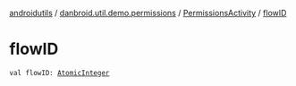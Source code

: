 [androidutils](../../index.md) / [danbroid.util.demo.permissions](../index.md) / [PermissionsActivity](index.md) / [flowID](./flow-i-d.md)

# flowID

`val flowID: `[`AtomicInteger`](https://docs.oracle.com/javase/8/docs/api/java/util/concurrent/atomic/AtomicInteger.html)